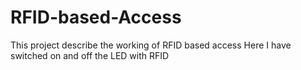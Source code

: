 # RFID-based-Access
This project describe the working of RFID based access
Here I have switched on and off the LED with RFID
